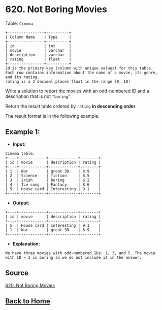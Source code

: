 # **620. Not Boring Movies**

Table: ``Cinema``

```
+----------------+----------+
| Column Name    | Type     |
+----------------+----------+
| id             | int      |
| movie          | varchar  |
| description    | varchar  |
| rating         | float    |
+----------------+----------+
id is the primary key (column with unique values) for this table.
Each row contains information about the name of a movie, its genre, and its rating.
rating is a 2 decimal places float in the range [0, 10]
```

Write a solution to report the movies with an odd-numbered ID and a description that is not ``"boring"``.

Return the result table ordered by ``rating`` **in descending order**.

The result format is in the following example.

## **Example 1:**

- **Input:**

```
Cinema table:
+----+------------+-------------+--------+
| id | movie      | description | rating |
+----+------------+-------------+--------+
| 1  | War        | great 3D    | 8.9    |
| 2  | Science    | fiction     | 8.5    |
| 3  | irish      | boring      | 6.2    |
| 4  | Ice song   | Fantacy     | 8.6    |
| 5  | House card | Interesting | 9.1    |
+----+------------+-------------+--------+
```

- **Output:**

```
+----+------------+-------------+--------+
| id | movie      | description | rating |
+----+------------+-------------+--------+
| 5  | House card | Interesting | 9.1    |
| 1  | War        | great 3D    | 8.9    |
+----+------------+-------------+--------+
```

- **Explanation:**

```
We have three movies with odd-numbered IDs: 1, 3, and 5. The movie with ID = 3 is boring so we do not include it in the answer.
```


## **Source**

[620. Not Boring Movies](https://leetcode.com/problems/not-boring-movies)


## **[Back to Home](../)**